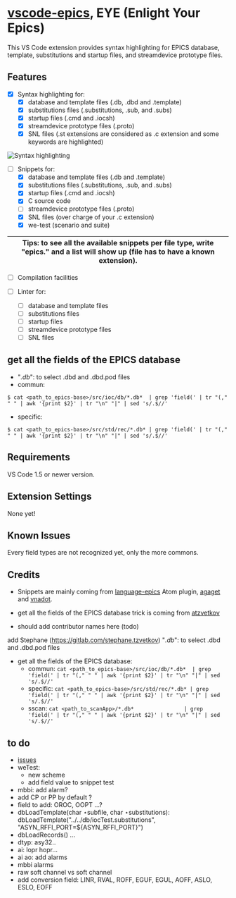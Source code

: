 # [vscode-epics](https://marketplace.visualstudio.com/items?itemName=nsd.vscode-epics), EYE (Enlight Your Epics)

This VS Code extension provides syntax highlighting for EPICS database, template, substitutions and startup files, and streamdevice prototype files.

## Features

- [x] Syntax highlighting for:
  - [x] database and template files (.db, .dbd and .template)
  - [x] substitutions files (.substitutions, .sub, and .subs)
  - [x] startup files (.cmd and .iocsh)
  - [x] streamdevice prototype files (.proto)
  - [x] SNL files (.st extensions are considered as .c extension and some keywords are highlighted)

![Syntax highlighting](https://raw.githubusercontent.com/NSenaud/vscode-epics/master/images/vscode_epics.gif)

- [ ] Snippets for:
  - [x] database and template files (.db and .template)
  - [x] substitutions files (.substitutions, .sub, and .subs)
  - [x] startup files (.cmd and .iocsh)
  - [x] C source code
  - [ ] streamdevice prototype files (.proto)
  - [x] SNL files (over charge of your .c extension)
  - [x] we-test (scenario and suite)

| Tips: to see all the available snippets per file type, write "epics." and a list will show up (file has to have a known extension). |
| --- |

- [ ] Compilation facilities

- [ ] Linter for:
  - [ ] database and template files
  - [ ] substitutions files
  - [ ] startup files
  - [ ] streamdevice prototype files
  - [ ] SNL files

## get all the fields of the EPICS database

- "*.db*": to select .dbd and .dbd.pod files
- commun: 
```
$ cat <path_to_epics-base>/src/ioc/db/*.db*  | grep 'field(' | tr "(," " " | awk '{print $2}' | tr "\n" "|" | sed 's/.$//'
```
- specific:
```
$ cat <path_to_epics-base>/src/std/rec/*.db* | grep 'field(' | tr "(," " " | awk '{print $2}' | tr "\n" "|" | sed 's/.$//'
```

## Requirements

VS Code 1.5 or newer version.

## Extension Settings

None yet!

## Known Issues

Every field types are not recognized yet, only the more commons.

## Credits

- Snippets are mainly coming from [language-epics](https://github.com/mmllski/language-epics) Atom plugin, [agaget](https://github.com/agaget) and [vnadot](https://github.com/vnadot).
- get all the fields of the EPICS database trick is coming from [atzvetkov](https://gitlab.com/stephane.tzvetkov)


- should add contributor names here (todo)

add Stephane (https://gitlab.com/stephane.tzvetkov)
"*.db*": to select .dbd and .dbd.pod files
- get all the fields of the EPICS database:
  - commun:   ```cat <path_to_epics-base>/src/ioc/db/*.db*  | grep 'field(' | tr "(," " " | awk '{print $2}' | tr "\n" "|" | sed 's/.$//'```
  - specific: ```cat <path_to_epics-base>/src/std/rec/*.db* | grep 'field(' | tr "(," " " | awk '{print $2}' | tr "\n" "|" | sed 's/.$//'```
  - sscan:    ```cat <path_to_scanApp>/*.db*                | grep 'field(' | tr "(," " " | awk '{print $2}' | tr "\n" "|" | sed 's/.$//'```


## to do
- [issues](https://github.com/NSenaud/vscode-epics/issues)
- weTest:
  - new scheme
  - add field value to snippet test
- mbbi: add alarm?
- add CP or PP by default ?
- field to add: OROC, OOPT ...?
- dbLoadTemplate(char ⋆subfile, char ⋆substitutions): dbLoadTemplate("../../db/iocTest.substitutions", "ASYN_RFFI_PORT=${ASYN_RFFI_PORT}")
- dbLoadRecords() ...
- dtyp: asy32..
- ai: lopr hopr...
- ai ao: add alarms
- mbbi alarms
- raw soft channel vs soft channel
- add conversion field: LINR, RVAL, ROFF, EGUF, EGUL, AOFF, ASLO, ESLO, EOFF